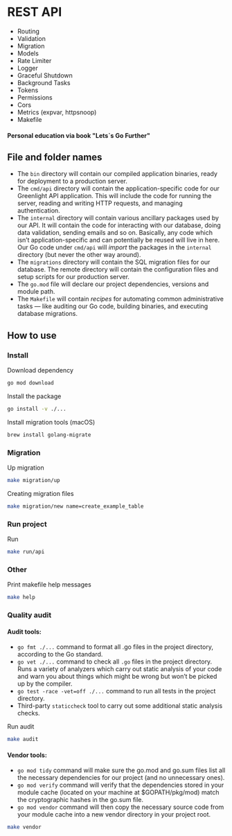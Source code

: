# REST API
- Routing
- Validation
- Migration
- Models
- Rate Limiter
- Logger
- Graceful Shutdown
- Background Tasks
- Tokens
- Permissions
- Cors
- Metrics (expvar, httpsnoop)
- Makefile

#### Personal education via book "Lets`s Go Further"

## File and folder names

- The `bin` directory will contain our compiled application binaries, ready for deployment to a production server.
- The `cmd/api` directory will contain the application-specific code for our Greenlight API application. This will include the code for running the server, reading and writing HTTP requests, and managing authentication.
- The `internal` directory will contain various ancillary packages used by our API. It will contain the code for interacting with our database, doing data validation, sending emails and so on. Basically, any code which isn’t application-specific and can potentially be reused will live in here. Our Go code under `cmd/api` will <em>import</em> the packages in the `internal` directory (but never the other way around).
- The `migrations` directory will contain the SQL migration files for our database. The remote directory will contain the configuration files and setup scripts for our
production server.
- The `go.mod` file will declare our project dependencies, versions and module path.
- The `Makefile` will contain <em>recipes</em> for automating common administrative tasks — like auditing our Go code, building binaries, and executing database migrations.

## How to use

### Install

Download dependency

```bash
go mod download
```

Install the package
```bash
go install -v ./...
```

Install migration tools (macOS)
```bash
brew install golang-migrate
```

### Migration

Up migration
```bash
make migration/up
```

Creating migration files
```bash
make migration/new name=create_example_table
```

### Run project
Run
```bash
make run/api
```

### Other

Print makefile help messages

```bash
make help
```

### Quality audit

#### Audit tools:

- `go fmt ./...` command to format all .go files in the project directory, according to the Go standard.
- `go vet ./...` command to check all `.go` files in the project directory. Runs a variety of analyzers which carry out static analysis of your code and warn you about things which might be wrong but won’t be picked up by the compiler.
- `go test -race -vet=off ./...` command to run all tests in the project directory.
- Third-party `staticcheck` tool to carry out some additional static analysis checks.

Run audit

```bash
make audit
```

#### Vendor tools:

- `go mod tidy` command will make sure the go.mod and go.sum files list all the necessary dependencies for our project (and no unnecessary ones).
- `go mod verify` command will verify that the dependencies stored in your module cache (located on your machine at $GOPATH/pkg/mod) match the cryptographic hashes in the go.sum file.
- `go mod vendor` command will then copy the necessary source code from your module cache into a new vendor directory in your project root.

```bash
make vendor

```